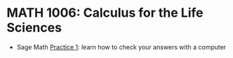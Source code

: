 # MATH 1006: Calculus for the Life Sciences

- Sage Math [Practice 1](https://github.com/ahurford/math-1006/blob/main/code/Practice%201.ipynb): learn how to check your answers with a computer
